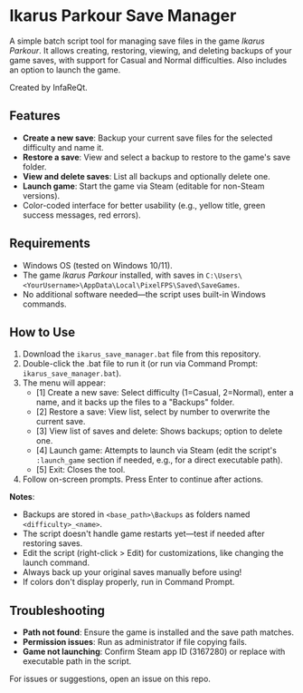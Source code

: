 # Ikarus Parkour Save Manager

A simple batch script tool for managing save files in the game *Ikarus Parkour*. It allows creating, restoring, viewing, and deleting backups of your game saves, with support for Casual and Normal difficulties. Also includes an option to launch the game.

Created by InfaReQt.

## Features
- **Create a new save**: Backup your current save files for the selected difficulty and name it.
- **Restore a save**: View and select a backup to restore to the game's save folder.
- **View and delete saves**: List all backups and optionally delete one.
- **Launch game**: Start the game via Steam (editable for non-Steam versions).
- Color-coded interface for better usability (e.g., yellow title, green success messages, red errors).

## Requirements
- Windows OS (tested on Windows 10/11).
- The game *Ikarus Parkour* installed, with saves in `C:\Users\<YourUsername>\AppData\Local\PixelFPS\Saved\SaveGames`.
- No additional software needed—the script uses built-in Windows commands.

## How to Use
1. Download the `ikarus_save_manager.bat` file from this repository.
2. Double-click the .bat file to run it (or run via Command Prompt: `ikarus_save_manager.bat`).
3. The menu will appear:
   - [1] Create a new save: Select difficulty (1=Casual, 2=Normal), enter a name, and it backs up the files to a "Backups" folder.
   - [2] Restore a save: View list, select by number to overwrite the current save.
   - [3] View list of saves and delete: Shows backups; option to delete one.
   - [4] Launch game: Attempts to launch via Steam (edit the script's `:launch_game` section if needed, e.g., for a direct executable path).
   - [5] Exit: Closes the tool.
4. Follow on-screen prompts. Press Enter to continue after actions.

**Notes**:
- Backups are stored in `<base_path>\Backups` as folders named `<difficulty>_<name>`.
- The script doesn't handle game restarts yet—test if needed after restoring saves.
- Edit the script (right-click > Edit) for customizations, like changing the launch command.
- Always back up your original saves manually before using!
- If colors don't display properly, run in Command Prompt.

## Troubleshooting
- **Path not found**: Ensure the game is installed and the save path matches.
- **Permission issues**: Run as administrator if file copying fails.
- **Game not launching**: Confirm Steam app ID (3167280) or replace with executable path in the script.

For issues or suggestions, open an issue on this repo.